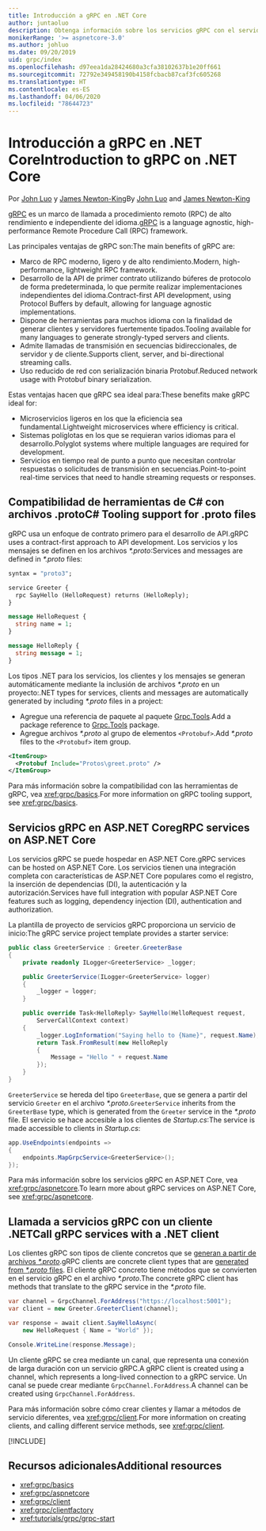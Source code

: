 ```yaml
---
title: Introducción a gRPC en .NET Core
author: juntaoluo
description: Obtenga información sobre los servicios gRPC con el servidor de Kestrel y la pila de ASP.NET Core.
monikerRange: '>= aspnetcore-3.0'
ms.author: johluo
ms.date: 09/20/2019
uid: grpc/index
ms.openlocfilehash: d97eea1da28424680a3cfa38102637b1e20ff661
ms.sourcegitcommit: 72792e349458190b4158fcbacb87caf3fc605268
ms.translationtype: HT
ms.contentlocale: es-ES
ms.lasthandoff: 04/06/2020
ms.locfileid: "78644723"
---
```

# <a name="introduction-to-grpc-on-net-core"></a><span data-ttu-id="4981b-103">Introducción a gRPC en .NET Core</span><span class="sxs-lookup"><span data-stu-id="4981b-103">Introduction to gRPC on .NET Core</span></span>

<span data-ttu-id="4981b-104">Por [John Luo](https://github.com/juntaoluo) y [James Newton-King](https://twitter.com/jamesnk)</span><span class="sxs-lookup"><span data-stu-id="4981b-104">By [John Luo](https://github.com/juntaoluo) and [James Newton-King](https://twitter.com/jamesnk)</span></span>

<span data-ttu-id="4981b-105">[gRPC](https://grpc.io/docs/guides/) es un marco de llamada a procedimiento remoto (RPC) de alto rendimiento e independiente del idioma.</span><span class="sxs-lookup"><span data-stu-id="4981b-105">[gRPC](https://grpc.io/docs/guides/) is a language agnostic, high-performance Remote Procedure Call (RPC) framework.</span></span>

<span data-ttu-id="4981b-106">Las principales ventajas de gRPC son:</span><span class="sxs-lookup"><span data-stu-id="4981b-106">The main benefits of gRPC are:</span></span>
* <span data-ttu-id="4981b-107">Marco de RPC moderno, ligero y de alto rendimiento.</span><span class="sxs-lookup"><span data-stu-id="4981b-107">Modern, high-performance, lightweight RPC framework.</span></span>
* <span data-ttu-id="4981b-108">Desarrollo de la API de primer contrato utilizando búferes de protocolo de forma predeterminada, lo que permite realizar implementaciones independientes del idioma.</span><span class="sxs-lookup"><span data-stu-id="4981b-108">Contract-first API development, using Protocol Buffers by default, allowing for language agnostic implementations.</span></span>
* <span data-ttu-id="4981b-109">Dispone de herramientas para muchos idioma con la finalidad de generar clientes y servidores fuertemente tipados.</span><span class="sxs-lookup"><span data-stu-id="4981b-109">Tooling available for many languages to generate strongly-typed servers and clients.</span></span>
* <span data-ttu-id="4981b-110">Admite llamadas de transmisión en secuencias bidireccionales, de servidor y de cliente.</span><span class="sxs-lookup"><span data-stu-id="4981b-110">Supports client, server, and bi-directional streaming calls.</span></span>
* <span data-ttu-id="4981b-111">Uso reducido de red con serialización binaria Protobuf.</span><span class="sxs-lookup"><span data-stu-id="4981b-111">Reduced network usage with Protobuf binary serialization.</span></span>

<span data-ttu-id="4981b-112">Estas ventajas hacen que gRPC sea ideal para:</span><span class="sxs-lookup"><span data-stu-id="4981b-112">These benefits make gRPC ideal for:</span></span>
* <span data-ttu-id="4981b-113">Microservicios ligeros en los que la eficiencia sea fundamental.</span><span class="sxs-lookup"><span data-stu-id="4981b-113">Lightweight microservices where efficiency is critical.</span></span>
* <span data-ttu-id="4981b-114">Sistemas políglotas en los que se requieran varios idiomas para el desarrollo.</span><span class="sxs-lookup"><span data-stu-id="4981b-114">Polyglot systems where multiple languages are required for development.</span></span>
* <span data-ttu-id="4981b-115">Servicios en tiempo real de punto a punto que necesitan controlar respuestas o solicitudes de transmisión en secuencias.</span><span class="sxs-lookup"><span data-stu-id="4981b-115">Point-to-point real-time services that need to handle streaming requests or responses.</span></span>

## <a name="c-tooling-support-for-proto-files"></a><span data-ttu-id="4981b-116">Compatibilidad de herramientas de C# con archivos .proto</span><span class="sxs-lookup"><span data-stu-id="4981b-116">C# Tooling support for .proto files</span></span>

<span data-ttu-id="4981b-117">gRPC usa un enfoque de contrato primero para el desarrollo de API.</span><span class="sxs-lookup"><span data-stu-id="4981b-117">gRPC uses a contract-first approach to API development.</span></span> <span data-ttu-id="4981b-118">Los servicios y los mensajes se definen en los archivos *\*.proto*:</span><span class="sxs-lookup"><span data-stu-id="4981b-118">Services and messages are defined in *\*.proto* files:</span></span>

```protobuf
syntax = "proto3";

service Greeter {
  rpc SayHello (HelloRequest) returns (HelloReply);
}

message HelloRequest {
  string name = 1;
}

message HelloReply {
  string message = 1;
}
```

<span data-ttu-id="4981b-119">Los tipos .NET para los servicios, los clientes y los mensajes se generan automáticamente mediante la inclusión de archivos *\*.proto* en un proyecto:</span><span class="sxs-lookup"><span data-stu-id="4981b-119">.NET types for services, clients and messages are automatically generated by including *\*.proto* files in a project:</span></span>

* <span data-ttu-id="4981b-120">Agregue una referencia de paquete al paquete [Grpc.Tools](https://www.nuget.org/packages/Grpc.Tools/).</span><span class="sxs-lookup"><span data-stu-id="4981b-120">Add a package reference to [Grpc.Tools](https://www.nuget.org/packages/Grpc.Tools/) package.</span></span>
* <span data-ttu-id="4981b-121">Agregue archivos *\*.proto* al grupo de elementos `<Protobuf>`.</span><span class="sxs-lookup"><span data-stu-id="4981b-121">Add *\*.proto* files to the `<Protobuf>` item group.</span></span>

```xml
<ItemGroup>
  <Protobuf Include="Protos\greet.proto" />
</ItemGroup>
```

<span data-ttu-id="4981b-122">Para más información sobre la compatibilidad con las herramientas de gRPC, vea <xref:grpc/basics>.</span><span class="sxs-lookup"><span data-stu-id="4981b-122">For more information on gRPC tooling support, see <xref:grpc/basics>.</span></span>

## <a name="grpc-services-on-aspnet-core"></a><span data-ttu-id="4981b-123">Servicios gRPC en ASP.NET Core</span><span class="sxs-lookup"><span data-stu-id="4981b-123">gRPC services on ASP.NET Core</span></span>

<span data-ttu-id="4981b-124">Los servicios gRPC se puede hospedar en ASP.NET Core.</span><span class="sxs-lookup"><span data-stu-id="4981b-124">gRPC services can be hosted on ASP.NET Core.</span></span> <span data-ttu-id="4981b-125">Los servicios tienen una integración completa con características de ASP.NET Core populares como el registro, la inserción de dependencias (DI), la autenticación y la autorización.</span><span class="sxs-lookup"><span data-stu-id="4981b-125">Services have full integration with popular ASP.NET Core features such as logging, dependency injection (DI), authentication and authorization.</span></span>

<span data-ttu-id="4981b-126">La plantilla de proyecto de servicios gRPC proporciona un servicio de inicio:</span><span class="sxs-lookup"><span data-stu-id="4981b-126">The gRPC service project template provides a starter service:</span></span>

```csharp
public class GreeterService : Greeter.GreeterBase
{
    private readonly ILogger<GreeterService> _logger;

    public GreeterService(ILogger<GreeterService> logger)
    {
        _logger = logger;
    }

    public override Task<HelloReply> SayHello(HelloRequest request,
        ServerCallContext context)
    {
        _logger.LogInformation("Saying hello to {Name}", request.Name);
        return Task.FromResult(new HelloReply 
        {
            Message = "Hello " + request.Name
        });
    }
}
```

<span data-ttu-id="4981b-127">`GreeterService` se hereda del tipo `GreeterBase`, que se genera a partir del servicio `Greeter` en el archivo *\*.proto*.</span><span class="sxs-lookup"><span data-stu-id="4981b-127">`GreeterService` inherits from the `GreeterBase` type, which is generated from the `Greeter` service in the *\*.proto* file.</span></span> <span data-ttu-id="4981b-128">El servicio se hace accesible a los clientes de *Startup.cs*:</span><span class="sxs-lookup"><span data-stu-id="4981b-128">The service is made accessible to clients in *Startup.cs*:</span></span>

```csharp
app.UseEndpoints(endpoints =>
{
    endpoints.MapGrpcService<GreeterService>();
});
```

<span data-ttu-id="4981b-129">Para más información sobre los servicios gRPC en ASP.NET Core, vea <xref:grpc/aspnetcore>.</span><span class="sxs-lookup"><span data-stu-id="4981b-129">To learn more about gRPC services on ASP.NET Core, see <xref:grpc/aspnetcore>.</span></span>

## <a name="call-grpc-services-with-a-net-client"></a><span data-ttu-id="4981b-130">Llamada a servicios gRPC con un cliente .NET</span><span class="sxs-lookup"><span data-stu-id="4981b-130">Call gRPC services with a .NET client</span></span>

<span data-ttu-id="4981b-131">Los clientes gRPC son tipos de cliente concretos que se [generan a partir de archivos *\*.proto*](xref:grpc/basics#generated-c-assets).</span><span class="sxs-lookup"><span data-stu-id="4981b-131">gRPC clients are concrete client types that are [generated from *\*.proto* files](xref:grpc/basics#generated-c-assets).</span></span> <span data-ttu-id="4981b-132">El cliente gRPC concreto tiene métodos que se convierten en el servicio gRPC en el archivo *\*.proto*.</span><span class="sxs-lookup"><span data-stu-id="4981b-132">The concrete gRPC client has methods that translate to the gRPC service in the *\*.proto* file.</span></span>

```csharp
var channel = GrpcChannel.ForAddress("https://localhost:5001");
var client = new Greeter.GreeterClient(channel);

var response = await client.SayHelloAsync(
    new HelloRequest { Name = "World" });

Console.WriteLine(response.Message);
```

<span data-ttu-id="4981b-133">Un cliente gRPC se crea mediante un canal, que representa una conexión de larga duración con un servicio gRPC.</span><span class="sxs-lookup"><span data-stu-id="4981b-133">A gRPC client is created using a channel, which represents a long-lived connection to a gRPC service.</span></span> <span data-ttu-id="4981b-134">Un canal se puede crear mediante `GrpcChannel.ForAddress`.</span><span class="sxs-lookup"><span data-stu-id="4981b-134">A channel can be created using `GrpcChannel.ForAddress`.</span></span>

<span data-ttu-id="4981b-135">Para más información sobre cómo crear clientes y llamar a métodos de servicio diferentes, vea <xref:grpc/client>.</span><span class="sxs-lookup"><span data-stu-id="4981b-135">For more information on creating clients, and calling different service methods, see <xref:grpc/client>.</span></span>

[!INCLUDE[](~/includes/gRPCazure.md)]

## <a name="additional-resources"></a><span data-ttu-id="4981b-136">Recursos adicionales</span><span class="sxs-lookup"><span data-stu-id="4981b-136">Additional resources</span></span>

* <xref:grpc/basics>
* <xref:grpc/aspnetcore>
* <xref:grpc/client>
* <xref:grpc/clientfactory>
* <xref:tutorials/grpc/grpc-start>

